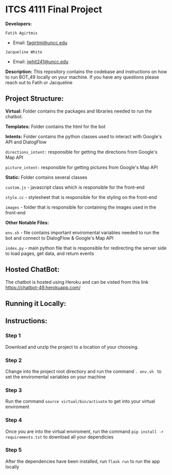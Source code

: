 # ITCS 4111 Final Project
**Developers:** 

`Fatih Agirtmis` 
* Email: fagirtmi@uncc.edu

`Jacqueline White` 
* Email: jwhit241@uncc.edu 

**Description:** This repository contains the codebase and instructions on how to run BOT_49 locally on your machine. If you have any questions please reach out to Fatih or Jacqueline

## Project Structure:

**Virtual:** Folder contains the packages and libraries needed to run the chatbot. 

**Templates:** Folder contains the html for the bot

**Intents:** Folder contains the python classes used to interact with Google's API and DialogFlow

`directions_intent:` responsible for getting the directions from Google's Map API

`picture_intent:` responsible for getting pictures from Google's Map API

**Static:**  Folder contains several classes

`custom.js` - javascript class which is responsible for the front-end

`style.cc` - stylesheet that is responsible for the styling on the front-end 

`images` - folder that is responsible for containing the images used in the front-end

**Other Notable Files:**

`env.sh` - file contains important enviromental variables needed to run the bot and connect to DialogFlow & Google's Map API

`index.py` - main python file that is responsible for redirecting the server side to load pages, get data, and return events

## Hosted ChatBot: 

The chatbot is hosted using Heroku and can be visted from this link <https://chatbot-49.herokuapp.com/>

## Running it Locally:

## Instructions:

### Step 1

Download and unzip the project to a location of your choosing. 

### Step 2

Change into the project root directiory and run the command `. env.sh ` to set the enviromental variables on your machine 

### Step 3

Run the command `source virtual/bin/activate` to get into your virtual enviroment 

### Step 4

Once you are into the virtual enviroment, run the command `pip install -r requirements.txt` to download all your dependicies 

### Step 5

After the dependencies have been installed, run `flask run` to run the app locally 





